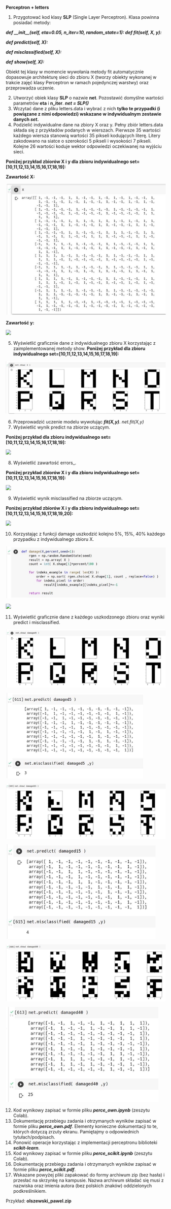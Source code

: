 ﻿**Perceptron + letters**

1. Przygotować kod klasy **SLP** (Single Layer Perceptron). Klasa powinna posiadać metody:

***def \_\_init\_\_(self, eta=0.05, n\_iter=10, random\_state=1): def fit(self, X, y):***

***def predict(self, X):***

***def misclassified(self, X):***

***def show(self, X):***

Obiekt tej klasy w momencie wywołania metody fit automatycznie dopasowuje architekturę sieci do zbioru X (tworzy obiekty wykonanej w trakcie zajęć klasy Perceptron w ramach pojedynczej warstwy) oraz przeprowadza uczenie.

2. Utworzyć obiek klasy **SLP** o nazwie **net**. Pozostawić domyślne wartości parametrów **eta** i **n\_iter**. ***net = SLP()***
2. Wczytać dane z pliku letters.data i wybrać z nich **tylko te przypadki (i powiązane z nimi odpowiedzi) wskazane w indywidualnym zestawie danych *set*.**
2. Podzielić indywidualne dane na zbiory X oraz y. Pełny zbiór letters.data składa się z przykładów podanych w wierszach. Pierwsze 35 wartości każdego wiersza stanowią wartości 35 pikseli kodujących literę. Litery zakodowano na siatce o szerokości 5 pikseli i wysokości 7 pikseli. Kolejne 26 wartości koduje wektor odpowiedzi oczekiwanej na wyjściu sieci.

**Poniżej przykład zbiorów X i y dla zbioru indywidualnego set=[10,11,12,13,14,15,16,17,18,19]:**

**Zawartość X:**

![](Aspose.Words.293e43ef-ad7a-45be-98b1-58f7542f4193.001.jpeg)

**Zawartość y:**

![](Aspose.Words.293e43ef-ad7a-45be-98b1-58f7542f4193.002.png)

5. Wyświetlić graficznie dane z indywidualnego zbioru X korzystając z zaimplementowanej metody show. **Poniżej przykład dla zbioru indywidualnego set=[10,11,12,13,14,15,16,17,18,19]:**

![](Aspose.Words.293e43ef-ad7a-45be-98b1-58f7542f4193.003.jpeg)

6. Przeprowadzić uczenie modelu wywołując ***fit(X,y)***. *net.fit(X,y)*
6. Wyświetlić wynik predict na zbiorze uczącym.

**Poniżej przykład dla zbioru indywidualnego set=[10,11,12,13,14,15,16,17,18,19]:**

![](Aspose.Words.293e43ef-ad7a-45be-98b1-58f7542f4193.004.png)

8. Wyświetlić zawartość errors\_.

**Poniżej przykład zbiorów X i y dla zbioru indywidualnego set=[10,11,12,13,14,15,16,17,18,19]:**

![](Aspose.Words.293e43ef-ad7a-45be-98b1-58f7542f4193.005.png)

9. Wyświetlić wynik misclassified na zbiorze uczącym.

**Poniżej przykład zbiorów X i y dla zbioru indywidualnego set=[10,11,12,13,14,15,16,17,18,19,20]:**

![](Aspose.Words.293e43ef-ad7a-45be-98b1-58f7542f4193.006.png)

10. Korzystając z funkcji damage uszkodzić kolejno 5%, 15%, 40% każdego przypadku z indywidualnego zbioru X.

![](Aspose.Words.293e43ef-ad7a-45be-98b1-58f7542f4193.007.jpeg)

![](Aspose.Words.293e43ef-ad7a-45be-98b1-58f7542f4193.008.png)

11. Wyświetlić graficznie dane z każdego uszkodzonego zbioru oraz wyniki predict i misclassified.

![](Aspose.Words.293e43ef-ad7a-45be-98b1-58f7542f4193.009.jpeg)

![](Aspose.Words.293e43ef-ad7a-45be-98b1-58f7542f4193.010.jpeg)

![](Aspose.Words.293e43ef-ad7a-45be-98b1-58f7542f4193.011.jpeg)

![](Aspose.Words.293e43ef-ad7a-45be-98b1-58f7542f4193.012.jpeg)

![](Aspose.Words.293e43ef-ad7a-45be-98b1-58f7542f4193.013.jpeg)

![](Aspose.Words.293e43ef-ad7a-45be-98b1-58f7542f4193.014.jpeg)

12. Kod wynikowy zapisać w formie pliku ***perce\_own.ipynb*** (zeszytu Colab).
12. Dokumentację przebiegu zadania i otrzymanych wyników zapisać w formie pliku ***perce\_own.pdf***. Elementy konieczne dokumentacji to te, których dotyczą zrzuty ekranu. Pamiętajmy o odpowiednich tytułach/podpisach.
12. Ponowić operacje korzystając z implementacji perceptronu biblioteki ***scikit-learn***.
12. Kod wynikowy zapisać w formie pliku ***perce\_scikit.ipynb*** (zeszytu Colab).
12. Dokumentację przebiegu zadania i otrzymanych wyników zapisać w formie pliku ***perce\_scikit.pdf***.
12. Wskazane powyżej pliki zapakować do formy archiwum zip (bez hasła) i przesłać na skrzynkę na kampusie. Nazwa archiwum składać się musi z nazwiska oraz imienia autora (bez polskich znaków) oddzielonych podkreślnikiem.

Przykład: **olszewski\_pawel.zip**
